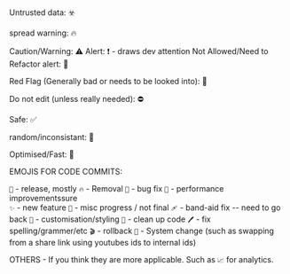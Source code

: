 

Untrusted data: ☣️

spread warning: 🔥

Caution/Warning: ⚠️
Alert: ❗ - draws dev attention
Not Allowed/Need to Refactor alert: 🚨

Red Flag (Generally bad or needs to be looked into): 🚩

Do not edit (unless really needed): ⛔

Safe: ✅

random/inconsistant: 🎲

Optimised/Fast: 🚀

EMOJIS FOR CODE COMMITS: 

`🎉` - release, mostly
`🔥` - Removal
`🐛` - bug fix
`🚀` - performance improvementssure  
`✨` - new feature
`🚧` - misc progress / not final
`🩹` - band-aid fix -- need to go back
`🎨` - customisation/styling
`🧹` - clean up code
`🖊️` - fix spelling/grammer/etc
`🎬` - rollback 
`📔` - System change (such as swapping from a share link using youtubes ids to internal ids)

OTHERS - If you think they are more applicable.  Such as `📈` for analytics.